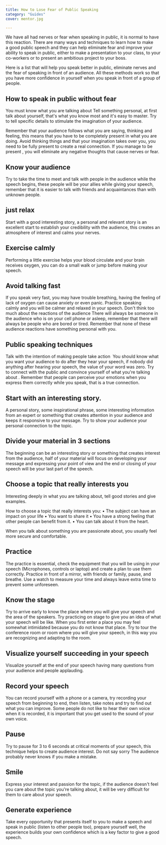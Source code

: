 ```yaml
---
title: How to Lose Fear of Public Speaking  
category: "Guides"
cover: mentor.jpg

---
```


We have all had nerves or fear when speaking in public, it is normal to have this reaction. There are many ways and techniques to learn how to make a good public speech and they can help eliminate fear and improve your ability to speak in public, either to make a presentation to your class, to your co-workers or to present an ambitious project to your boss.

Here is a list that will help you speak better in public, eliminate nerves and the fear of speaking in front of an audience. All these methods work so that you have more confidence in yourself when you speak in front of a group of people.

## How to speak in public without fear

You must know what you are talking about
Tell something personal, at first talk about yourself, that's what you know most and it's easy to master. Try to tell specific details to stimulate the imagination of your audience.  

Remember that your audience follows what you are saying, thinking and feeling, this means that you have to be completely present in what you are doing. Avoid thinking things and that your imagination takes over you, you need to be fully present to create a real connection.
If you manage to be present , you will eliminate any negative thoughts that cause nerves or fear.

## Know your audience
Try to take the time to meet and talk with people in the audience while the speech begins, these people will be your allies while giving your speech, remember that it is easier to talk with friends and acquaintances than with unknown people.

## just relax 
Start with a good interesting story, a personal and relevant story is an excellent start to establish your credibility with the audience, this creates an atmosphere of interest and calms your nerves.

## Exercise calmly
Performing a little exercise helps your blood circulate and your brain receives oxygen, you can do a small walk or jump before making your speech.

## Avoid talking fast
If you speak very fast, you may have trouble breathing, having the feeling of lack of oxygen can cause anxiety or even panic. Practice speaking calmly and you will be calmer and relaxed in your speech.
Don't think too much about the reactions of the audience
There will always be someone in the audience who is on your cell phone or asleep, remember that there will always be people who are bored or tired. Remember that none of these audience reactions have something personal with you.

## Public speaking techniques
Talk with the intention of making people take action 
You should know what you want your audience to do after they hear your speech, if nobody did anything after hearing your speech, the value of your word was zero.
Try to connect with the public and convince yourself of what you're talking about . Remember that people can perceive your emotions when you express them correctly while you speak, that is a true connection.

## Start with an interesting story.
A personal story, some inspirational phrase, some interesting information from an expert or something that creates attention in your audience and keeps it responsive to your message. Try to show your audience your personal connection to the topic.

## Divide your material in 3 sections 
The beginning can be an interesting story or something that creates interest from the audience, half of your material will focus on developing your message and expressing your point of view and the end or closing of your speech will be your last part of the speech.

## Choose a topic that really interests you
Interesting deeply in what you are talking about, tell good stories and give examples.

How to choose a topic that really interests you:
    • The subject can have an impact on your life
    • You want to share it
    • You have a strong feeling that other people can benefit from it.
    • You can talk about it from the heart.

When you talk about something you are passionate about, you usually feel more secure and comfortable.

## Practice 
The practice is essential, check the equipment that you will be using in your speech (Microphones, controls or laptop) and create a plan to use them correctly. Practice in front of a mirror, with friends or family, pause, and breathe. Use a watch to measure your time and always leave extra time to prevent some unforeseen.

## Know the stage
Try to arrive early to know the place where you will give your speech and the area of ​​the speakers. Try practicing on stage to give you an idea of ​​what your speech will be like.
When you first enter a place you may feel somewhat intimidated because you do not know that place. Try to tour the conference room or room where you will give your speech, in this way you are recognizing and adapting to the room.

## Visualize yourself succeeding in your speech
Visualize yourself at the end of your speech having many questions from your audience and people applauding.

## Record your speech 
You can record yourself with a phone or a camera, try recording your speech from beginning to end, then listen, take notes and try to find out what you can improve. Some people do not like to hear their own voice when it is recorded, it is important that you get used to the sound of your own voice.

## Pause
Try to pause for 3 to 6 seconds at critical moments of your speech, this technique helps to create audience interest.
Do not say sorry
The audience probably never knows if you make a mistake.

## Smile 
Express your interest and passion for the topic, if the audience doesn't feel you care about the topic you're talking about, it will be very difficult for them to care about your speech.

## Generate experience
Take every opportunity that presents itself to you to make a speech and speak in public (listen to other people too), prepare yourself well, the experience builds your own confidence which is a key factor to give a good speech.